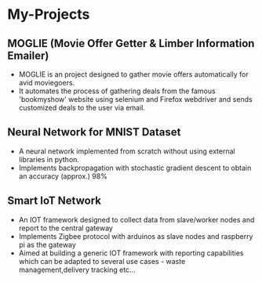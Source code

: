 # My-Projects

## MOGLIE (Movie Offer Getter & Limber Information Emailer)
* MOGLIE is an project designed to gather movie offers automatically for avid moviegoers.
* It automates the process of gathering deals from the famous 'bookmyshow' website using selenium and Firefox webdriver and sends customized deals to the user via email.


## Neural Network for MNIST Dataset
* A neural network implemented from scratch without using external libraries in python.
* Implements backpropagation with stochastic gradient descent to obtain an accuracy (approx.) 98%

## Smart IoT Network

* An IOT framework designed to collect data from slave/worker nodes and report to the central gateway
* Implements Zigbee protocol with arduinos as slave nodes and raspberry pi as the gateway
* Aimed at building a generic IOT framework with reporting capabilities which can be adapted to several use cases - waste management,delivery tracking etc...

